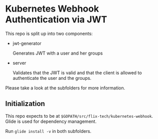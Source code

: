 # Kubernetes Webhook Authentication via JWT

This repo is split up into two components:

* jwt-generator

    Generates JWT with a user and her groups

* server

    Validates that the JWT is valid and that the client is allowed to authenticate the user and the groups.

Please take a look at the subfolders for more information.

## Initialization

This repo expects to be at `$GOPATH/src/flix-tech/kubernetes-webhook`.
Glide is used for dependency management. 

Run `glide install -v` in both subfolders.
